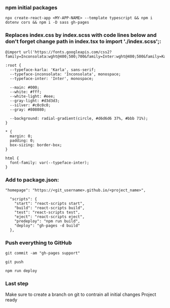 ### npm initial packages
```
npx create-react-app <MY-APP-NAME> --template typescript && npm i dotenv cors && npm i -D sass gh-pages
```
### Replaces index.css by index.scss with code lines below and don't forget change path in index.tsx to import './index.scss';:
```
@import url('https://fonts.googleapis.com/css2?family=Inconsolata:wght@400;500;700&family=Inter:wght@400;500&family=Karla:wght@400;500;700&display=swap');

:root {
  --typeface-karla: 'Karla', sans-serif;
  --typeface-inconsolata: 'Inconsolata', monospace;
  --typeface-inter: 'Inter', monospace;

  --main: #000;
  --white: #fff;
  --white-light: #eee;
  --gray-light: #d3d3d3;
  --silver: #c0c0c0;
  --gray: #808080;

  --background: radial-gradient(circle, #d6d6d6 37%, #bbb 71%);
}

* {
  margin: 0;
  padding: 0;
  box-sizing: border-box;
}

html {
  font-family: var(--typeface-inter);
}

```
### Add to package.json:
```
"homepage": "https://<git_username>.github.io/<project_name>",
```
```
  "scripts": {
    "start": "react-scripts start",
    "build": "react-scripts build",
    "test": "react-scripts test",
    "eject": "react-scripts eject",
    "predeploy": "npm run build",
    "deploy": "gh-pages -d build"
  },
```
### Push everything to GitHub
```
git commit -am "gh-pages support"
```
```
git push
```
```
npm run deploy
```
### Last step
Make sure to create a branch on git to contrain all initial changes Project ready

